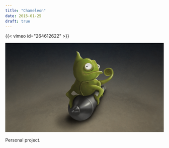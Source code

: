 ```yaml
---
title: "Chameleon"
date: 2015-01-25
draft: true
---
```


{{< vimeo id="264612622" >}}

![image1](chameleon-001.jpg)

Personal project.